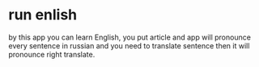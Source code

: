 # run enlish
by this app you can learn English, you put article and app will pronounce every sentence in russian and you need to translate sentence then it will pronounce right translate.
